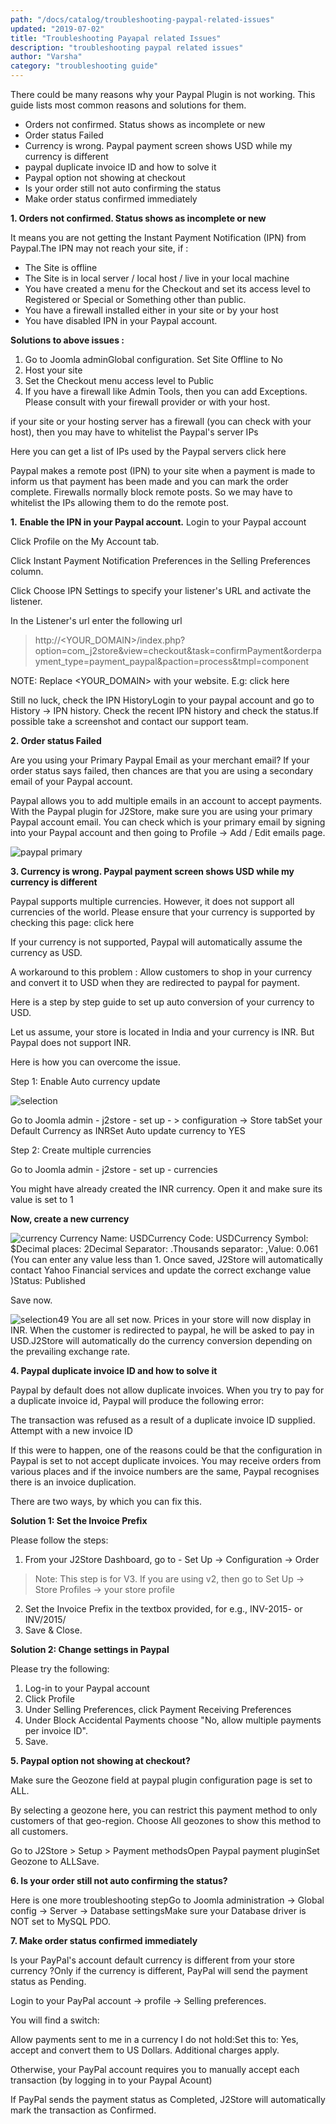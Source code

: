 ```yaml
---
path: "/docs/catalog/troubleshooting-paypal-related-issues"
updated: "2019-07-02"
title: "Troubleshooting Payapal related Issues"
description: "troubleshooting paypal related issues"
author: "Varsha"
category: "troubleshooting guide"
---
```


There could be many reasons why your Paypal Plugin is not working. This guide lists most common reasons and solutions for them.

* Orders not confirmed. Status shows as incomplete or new
* Order status Failed
* Currency is wrong. Paypal payment screen shows USD while my currency is different
* paypal duplicate invoice ID and how to solve it
* Paypal option not showing at checkout
* Is your order still not auto confirming the status
* Make order status confirmed immediately

**1. Orders not confirmed. Status shows as incomplete or new**

It means you are not getting the Instant Payment Notification (IPN) from Paypal.The IPN may not reach your site, if :

* The Site is offline
* The Site is in local server / local host / live in your local machine
* You have created a menu for the Checkout and set its access level to Registered or Special or Something other than public.
* You have a firewall installed either in your site or by your host
* You have disabled IPN in your Paypal account.

**Solutions to above issues :**

1. Go to Joomla adminGlobal configuration. Set Site Offline to No
2. Host your site
3. Set the Checkout menu access level to Public
4. If you have a firewall like Admin Tools, then you can add Exceptions. Please consult with your firewall provider or with your host.

if your site or your hosting server has a firewall (you can check with your host), then you may have to whitelist the Paypal's server IPs

Here you can get a list of IPs used by the Paypal servers <link-text url ="https://ppmts.custhelp.com/app/answers/detail/a_id/92" target = "_blank" rel = "noopener"> click here </link-text>

Paypal makes a remote post (IPN) to your site when a payment is made to inform us that payment has been made and you can mark the order complete. Firewalls normally block remote posts. So we may have to whitelist the IPs allowing them to do the remote post.

**1.** **Enable the IPN in your Paypal account.**
Login to your Paypal account

Click Profile on the My Account tab.

Click Instant Payment Notification Preferences in the Selling Preferences column.

Click Choose IPN Settings to specify your listener's URL and activate the listener.

In the Listener's url enter the following url

> http://<YOUR_DOMAIN>/index.php?option=com_j2store&view=checkout&task=confirmPayment&orderpayment_type=payment_paypal&paction=process&tmpl=component

NOTE: Replace <YOUR_DOMAIN> with your website. E.g:<link-text url = "www.example.com" target = "_blank" rel = "noopener"> click here </link-text>

Still no luck, check the IPN HistoryLogin to your paypal account and go to History -> IPN history. Check the recent IPN history and check the status.If possible take a screenshot and contact our support team.

**2. Order status Failed**

Are you using your Primary Paypal Email as your merchant email? If your order status says failed, then chances are that you are using a secondary email of your Paypal account.

Paypal allows you to add multiple emails in an account to accept payments. With the Paypal plugin for J2Store, make sure you are using your primary Paypal account email. You can check which is your primary email by signing into your Paypal account and then going to Profile -> Add / Edit emails page.

![paypal primary](https://raw.githubusercontent.com/j2store/doc-images/master/troubleshooting-guide/troubleshooting-paypal-related-issues/paypal_primary_email1.png)

**3. Currency is wrong. Paypal payment screen shows USD while my currency is different**

Paypal supports multiple currencies. However, it does not support all currencies of the world. Please ensure that your currency is supported by checking this page: <link-text url ="https://www.paypal.com/multicurrency" target = "_blank" rel = "noopener"> click here </link-text>

If your currency is not supported, Paypal will automatically assume the currency as USD.

A workaround to this problem : Allow customers to shop in your currency and convert it to USD when they are redirected to paypal for payment.

Here is a step by step guide to set up auto conversion of your currency to USD.

Let us assume, your store is located in India and your currency is INR. But Paypal does not support INR.

Here is how you can overcome the issue.

Step 1: Enable Auto currency update

![selection](https://raw.githubusercontent.com/j2store/doc-images/master/troubleshooting-guide/troubleshooting-paypal-related-issues/Selection_048.png)

Go to Joomla admin - j2store - set up - > configuration -> Store tabSet your Default Currency as INRSet Auto update currency to YES

Step 2: Create multiple currencies

Go to Joomla admin - j2store - set up - currencies

You might have already created the INR currency. Open it and make sure its value is set to 1

**Now, create a new currency**

![currency](https://raw.githubusercontent.com/j2store/doc-images/master/troubleshooting-guide/troubleshooting-paypal-related-issues/Selection_050.png)
Currency Name: USDCurrency Code: USDCurrency Symbol: $Decimal places: 2Decimal Separator: .Thousands separator: ,Value: 0.061 (You can enter any value less than 1. Once saved, J2Store will automatically contact Yahoo Financial services and update the correct exchange value )Status: Published

Save now.

![selection49](https://raw.githubusercontent.com/j2store/doc-images/master/troubleshooting-guide/troubleshooting-paypal-related-issues/Selection_049.png)
You are all set now. Prices in your store will now display in INR. When the customer is redirected to paypal, he will be asked to pay in USD.J2Store will automatically do the currency conversion depending on the prevailing exchange rate.

**4. Paypal duplicate invoice ID and how to solve it**

Paypal by default does not allow duplicate invoices. When you try to pay for a duplicate invoice id, Paypal will produce the following error:

The transaction was refused as a result of a duplicate invoice ID supplied. Attempt with a new invoice ID

If this were to happen, one of the reasons could be that the configuration in Paypal is set to not accept duplicate invoices. You may receive orders from various places and if the invoice numbers are the same, Paypal recognises there is an invoice duplication.

There are two ways, by which you can fix this.

**Solution 1: Set the Invoice Prefix**

Please follow the steps:

1. From your J2Store Dashboard, go to - Set Up -> Configuration -> Order

> Note: This step is for V3. If you are using v2, then go to Set Up -> Store Profiles -> your store profile

2. Set the Invoice Prefix in the textbox provided, for e.g., INV-2015- or INV/2015/
3. Save & Close.

**Solution 2: Change settings in Paypal**

Please try the following:

1. Log-in to your Paypal account
2. Click Profile
3. Under Selling Preferences, click Payment Receiving Preferences
4. Under Block Accidental Payments choose "No, allow multiple payments per invoice ID".
5. Save.

**5. Paypal option not showing at checkout?**

Make sure the Geozone field at paypal plugin configuration page is set to ALL.

By selecting a geozone here, you can restrict this payment method to only customers of that geo-region. Choose All geozones to show this method to all customers.

Go to J2Store > Setup > Payment methodsOpen Paypal payment pluginSet Geozone to ALLSave.

**6. Is your order still not auto confirming the status?**

Here is one more troubleshooting stepGo to Joomla administration -> Global config -> Server -> Database settingsMake sure your Database driver is NOT set to MySQL PDO.

**7. Make order status confirmed immediately**

Is your PayPal's account default currency is different from your store currency ?Only if the currency is different, PayPal will send the payment status as Pending.

Login to your PayPal account -> profile -> Selling preferences.

You will find a switch:

Allow payments sent to me in a currency I do not hold:Set this to: Yes, accept and convert them to US Dollars. Additional charges apply.

Otherwise, your PayPal account requires you to manually accept each transaction (by logging in to your Paypal Acount)

If PayPal sends the payment status as Completed, J2Store will automatically mark the transaction as Confirmed.



